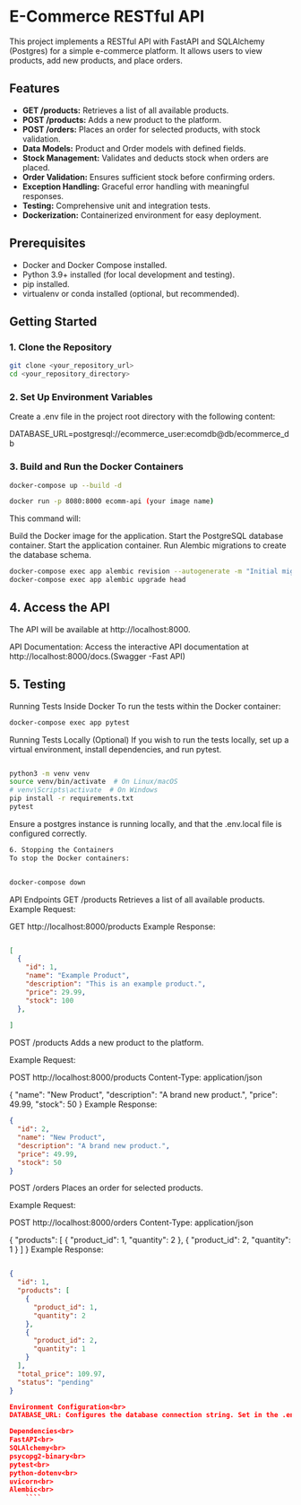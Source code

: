 # E-Commerce RESTful API

This project implements a RESTful API with FastAPI and SQLAlchemy (Postgres) for a simple e-commerce platform. It allows users to view products, add new products, and place orders.

## Features

- **GET /products:** Retrieves a list of all available products.
- **POST /products:** Adds a new product to the platform.
- **POST /orders:** Places an order for selected products, with stock validation.
- **Data Models:** Product and Order models with defined fields.
- **Stock Management:** Validates and deducts stock when orders are placed.
- **Order Validation:** Ensures sufficient stock before confirming orders.
- **Exception Handling:** Graceful error handling with meaningful responses.
- **Testing:** Comprehensive unit and integration tests.
- **Dockerization:** Containerized environment for easy deployment.

## Prerequisites

- Docker and Docker Compose installed.
- Python 3.9+ installed (for local development and testing).
- pip installed.
- virtualenv or conda installed (optional, but recommended).

## Getting Started

### 1. Clone the Repository

```bash
git clone <your_repository_url>
cd <your_repository_directory>
```

### 2. Set Up Environment Variables
Create a .env file in the project root directory with the following content:

DATABASE_URL=postgresql://ecommerce_user:ecomdb@db/ecommerce_db
### 3. Build and Run the Docker Containers
```bash
docker-compose up --build -d
```
```bash
docker run -p 8080:8000 ecomm-api (your image name)
```
This command will:

Build the Docker image for the application.
Start the PostgreSQL database container.
Start the application container.
Run Alembic migrations to create the database schema.
```bash
docker-compose exec app alembic revision --autogenerate -m "Initial migration: Create tables"
docker-compose exec app alembic upgrade head
```
## 4. Access the API
The API will be available at http://localhost:8000.

API Documentation: Access the interactive API documentation at http://localhost:8000/docs.(Swagger -Fast API)
## 5. Testing
Running Tests Inside Docker
To run the tests within the Docker container:
```bash
docker-compose exec app pytest
```

Running Tests Locally (Optional)
If you wish to run the tests locally, set up a virtual environment, install dependencies, and run pytest.

```bash

python3 -m venv venv
source venv/bin/activate  # On Linux/macOS
# venv\Scripts\activate  # On Windows
pip install -r requirements.txt
pytest

```

Ensure a postgres instance is running locally, and that the .env.local file is configured correctly.

```bash
6. Stopping the Containers
To stop the Docker containers:
```
```bash

docker-compose down

```
API Endpoints
GET /products
Retrieves a list of all available products.
Example Request:

GET http://localhost:8000/products
Example Response:

```JSON

[
  {
    "id": 1,
    "name": "Example Product",
    "description": "This is an example product.",
    "price": 29.99,
    "stock": 100
  },
 
]
```
POST /products
Adds a new product to the platform.

Example Request:

POST http://localhost:8000/products
Content-Type: application/json

{
  "name": "New Product",
  "description": "A brand new product.",
  "price": 49.99,
  "stock": 50
}
Example Response:
```json
{
  "id": 2,
  "name": "New Product",
  "description": "A brand new product.",
  "price": 49.99,
  "stock": 50
}
```
POST /orders
Places an order for selected products.

Example Request:

POST http://localhost:8000/orders
Content-Type: application/json

{
  "products": [
    {
      "product_id": 1,
      "quantity": 2
    },
    {
      "product_id": 2,
      "quantity": 1
    }
  ]
}
Example Response:
```JSON

{
  "id": 1,
  "products": [
    {
      "product_id": 1,
      "quantity": 2
    },
    {
      "product_id": 2,
      "quantity": 1
    }
  ],
  "total_price": 109.97,
  "status": "pending"
}

Environment Configuration<br>
DATABASE_URL: Configures the database connection string. Set in the .env file.<br>

Dependencies<br>
FastAPI<br>
SQLAlchemy<br>
psycopg2-binary<br>
pytest<br>
python-dotenv<br>
uvicorn<br>
Alembic<br>
    ````
